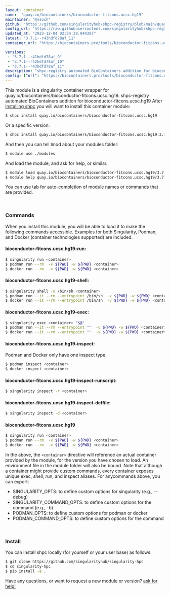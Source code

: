 ```yaml
---
layout: container
name:  "quay.io/biocontainers/bioconductor-fitcons.ucsc.hg19"
maintainer: "@vsoch"
github: "https://github.com/singularityhub/shpc-registry/blob/main/quay.io/biocontainers/bioconductor-fitcons.ucsc.hg19/container.yaml"
config_url: "https://raw.githubusercontent.com/singularityhub/shpc-registry/main/quay.io/biocontainers/bioconductor-fitcons.ucsc.hg19/container.yaml"
updated_at: "2023-12-04 02:34:38.944307"
latest: "3.7.1--r43hdfd78af_11"
container_url: "https://biocontainers.pro/tools/bioconductor-fitcons.ucsc.hg19"

versions:
 - "3.7.1--r41hdfd78af_9"
 - "3.7.1--r42hdfd78af_10"
 - "3.7.1--r43hdfd78af_11"
description: "shpc-registry automated BioContainers addition for bioconductor-fitcons.ucsc.hg19"
config: {"url": "https://biocontainers.pro/tools/bioconductor-fitcons.ucsc.hg19", "maintainer": "@vsoch", "description": "shpc-registry automated BioContainers addition for bioconductor-fitcons.ucsc.hg19", "latest": {"3.7.1--r43hdfd78af_11": "sha256:48192f0b82adb83cf7b8e5bdde0dc8ade7b125790bf45c272f389771988e3ff0"}, "tags": {"3.7.1--r41hdfd78af_9": "sha256:3691a2fe55265ad6976e71a269b0a535f44fd945a5fab73f3276f43ab8c00196", "3.7.1--r42hdfd78af_10": "sha256:376f8a355387d7728fd1306a4ab55e4794c73a43cc52da446f21d17eb045b0b3", "3.7.1--r43hdfd78af_11": "sha256:48192f0b82adb83cf7b8e5bdde0dc8ade7b125790bf45c272f389771988e3ff0"}, "docker": "quay.io/biocontainers/bioconductor-fitcons.ucsc.hg19"}
---
```


This module is a singularity container wrapper for quay.io/biocontainers/bioconductor-fitcons.ucsc.hg19.
shpc-registry automated BioContainers addition for bioconductor-fitcons.ucsc.hg19
After [installing shpc](#install) you will want to install this container module:


```bash
$ shpc install quay.io/biocontainers/bioconductor-fitcons.ucsc.hg19
```

Or a specific version:

```bash
$ shpc install quay.io/biocontainers/bioconductor-fitcons.ucsc.hg19:3.7.1--r43hdfd78af_11
```

And then you can tell lmod about your modules folder:

```bash
$ module use ./modules
```

And load the module, and ask for help, or similar.

```bash
$ module load quay.io/biocontainers/bioconductor-fitcons.ucsc.hg19/3.7.1--r43hdfd78af_11
$ module help quay.io/biocontainers/bioconductor-fitcons.ucsc.hg19/3.7.1--r43hdfd78af_11
```

You can use tab for auto-completion of module names or commands that are provided.

<br>

### Commands

When you install this module, you will be able to load it to make the following commands accessible.
Examples for both Singularity, Podman, and Docker (container technologies supported) are included.

#### bioconductor-fitcons.ucsc.hg19-run:

```bash
$ singularity run <container>
$ podman run --rm  -v ${PWD} -w ${PWD} <container>
$ docker run --rm  -v ${PWD} -w ${PWD} <container>
```

#### bioconductor-fitcons.ucsc.hg19-shell:

```bash
$ singularity shell -s /bin/sh <container>
$ podman run --it --rm --entrypoint /bin/sh  -v ${PWD} -w ${PWD} <container>
$ docker run --it --rm --entrypoint /bin/sh  -v ${PWD} -w ${PWD} <container>
```

#### bioconductor-fitcons.ucsc.hg19-exec:

```bash
$ singularity exec <container> "$@"
$ podman run --it --rm --entrypoint ""  -v ${PWD} -w ${PWD} <container> "$@"
$ docker run --it --rm --entrypoint ""  -v ${PWD} -w ${PWD} <container> "$@"
```

#### bioconductor-fitcons.ucsc.hg19-inspect:

Podman and Docker only have one inspect type.

```bash
$ podman inspect <container>
$ docker inspect <container>
```

#### bioconductor-fitcons.ucsc.hg19-inspect-runscript:

```bash
$ singularity inspect -r <container>
```

#### bioconductor-fitcons.ucsc.hg19-inspect-deffile:

```bash
$ singularity inspect -d <container>
```



#### bioconductor-fitcons.ucsc.hg19

```bash
$ singularity run <container>
$ podman run --rm  -v ${PWD} -w ${PWD} <container>
$ docker run --rm  -v ${PWD} -w ${PWD} <container>
```


In the above, the `<container>` directive will reference an actual container provided
by the module, for the version you have chosen to load. An environment file in the
module folder will also be bound. Note that although a container
might provide custom commands, every container exposes unique exec, shell, run, and
inspect aliases. For anycommands above, you can export:

 - SINGULARITY_OPTS: to define custom options for singularity (e.g., --debug)
 - SINGULARITY_COMMAND_OPTS: to define custom options for the command (e.g., -b)
 - PODMAN_OPTS: to define custom options for podman or docker
 - PODMAN_COMMAND_OPTS: to define custom options for the command

<br>

### Install

You can install shpc locally (for yourself or your user base) as follows:

```bash
$ git clone https://github.com/singularityhub/singularity-hpc
$ cd singularity-hpc
$ pip install -e .
```

Have any questions, or want to request a new module or version? [ask for help!](https://github.com/singularityhub/singularity-hpc/issues)